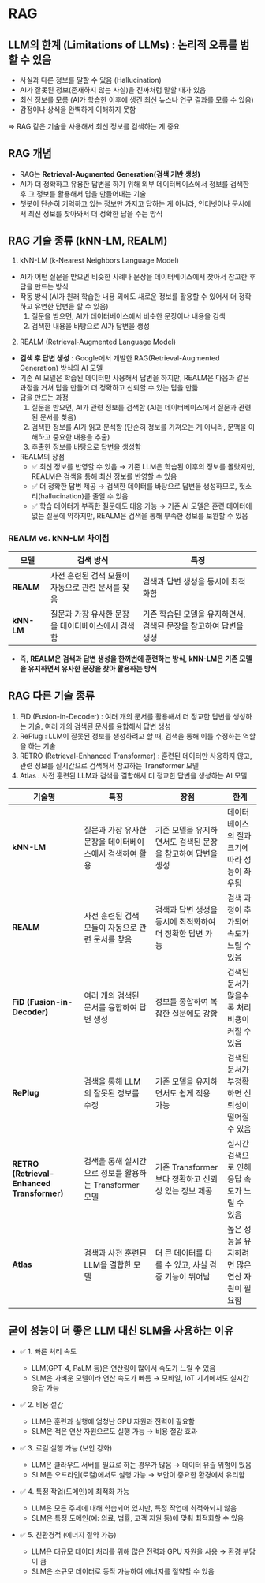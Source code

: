 # RAG

## LLM의 한계 (Limitations of LLMs) : 논리적 오류를 범할 수 있음
- 사실과 다른 정보를 말할 수 있음 (Hallucination)
- AI가 잘못된 정보(존재하지 않는 사실)을 진짜처럼 말할 때가 있음
- 최신 정보를 모름 (AI가 학습한 이후에 생긴 최신 뉴스나 연구 결과를 모를 수 있음)
- 감정이나 상식을 완벽하게 이해하지 못함

=> RAG 같은 기술을 사용해서 최신 정보를 검색하는 게 중요

## RAG 개념
- RAG는 **Retrieval-Augmented Generation(검색 기반 생성)**
- AI가 더 정확하고 유용한 답변을 하기 위해 외부 데이터베이스에서 정보를 검색한 후 그 정보를 활용해서 답을 만들어내는 기술
- 챗봇이 단순히 기억하고 있는 정보만 가지고 답하는 게 아니라, 인터넷이나 문서에서 최신 정보를 찾아와서 더 정확한 답을 주는 방식

## RAG 기술 종류 (kNN-LM, REALM)
1. kNN-LM (k-Nearest Neighbors Language Model)
- AI가 어떤 질문을 받으면 비슷한 사례나 문장을 데이터베이스에서 찾아서 참고한 후 답을 만드는 방식
- 작동 방식 (AI가 원래 학습한 내용 외에도 새로운 정보를 활용할 수 있어서 더 정확하고 유연한 답변을 할 수 있음)
  1. 질문을 받으면, AI가 데이터베이스에서 비슷한 문장이나 내용을 검색
  2. 검색한 내용을 바탕으로 AI가 답변을 생성
 
2. REALM (Retrieval-Augmented Language Model)
- **검색 후 답변 생성** : Google에서 개발한 RAG(Retrieval-Augmented Generation) 방식의 AI 모델
- 기존 AI 모델은 학습된 데이터만 사용해서 답변을 하지만, REALM은 다음과 같은 과정을 거쳐 답을 만들어 더 정확하고 신뢰할 수 있는 답을 만듦
- 답을 만드는 과정
  1. 질문을 받으면, AI가 관련 정보를 검색함 (AI는 데이터베이스에서 질문과 관련된 문서를 찾음)
  2. 검색한 정보를 AI가 읽고 분석함 (단순히 정보를 가져오는 게 아니라, 문맥을 이해하고 중요한 내용을 추출)
  3. 추출한 정보를 바탕으로 답변을 생성함
- REALM의 장점
  - ✅ 최신 정보를 반영할 수 있음 → 기존 LLM은 학습된 이후의 정보를 몰랐지만, REALM은 검색을 통해 최신 정보를 반영할 수 있음
  - ✅ 더 정확한 답변 제공 → 검색한 데이터를 바탕으로 답변을 생성하므로, 헛소리(hallucination)를 줄일 수 있음
  - ✅ 학습 데이터가 부족한 질문에도 대응 가능 → 기존 AI 모델은 훈련 데이터에 없는 질문에 약하지만, REALM은 검색을 통해 부족한 정보를 보완할 수 있음
 
### **REALM vs. kNN-LM 차이점**  

| 모델 | 검색 방식 | 특징 |  
|------|---------|------|  
| **REALM** | 사전 훈련된 검색 모듈이 자동으로 관련 문서를 찾음 | 검색과 답변 생성을 동시에 최적화함 |  
| **kNN-LM** | 질문과 가장 유사한 문장을 데이터베이스에서 검색함 | 기존 학습된 모델을 유지하면서, 검색된 문장을 참고하여 답변을 생성 |  

- 즉, **REALM은 검색과 답변 생성을 한꺼번에 훈련하는 방식**, **kNN-LM은 기존 모델을 유지하면서 유사한 문장을 찾아 활용하는 방식**

## RAG 다른 기술 종류
1. FiD (Fusion-in-Decoder) : 여러 개의 문서를 활용해서 더 정교한 답변을 생성하는 기술, 여러 개의 검색된 문서를 융합해서 답변 생성
2. RePlug : LLM이 잘못된 정보를 생성하려고 할 때, 검색을 통해 이를 수정하는 역할을 하는 기술
3. RETRO (Retrieval-Enhanced Transformer) : 훈련된 데이터만 사용하지 않고, 관련 정보를 실시간으로 검색해서 참고하는 Transformer 모델
4. Atlas : 사전 훈련된 LLM과 검색을 결합해서 더 정교한 답변을 생성하는 AI 모델

| 기술명 | 특징 | 장점 | 한계 |
|--------|------|------|------|
| **kNN-LM** | 질문과 가장 유사한 문장을 데이터베이스에서 검색하여 활용 | 기존 모델을 유지하면서도 검색된 문장을 참고하여 답변을 생성 | 데이터베이스의 질과 크기에 따라 성능이 좌우됨 |
| **REALM** | 사전 훈련된 검색 모듈이 자동으로 관련 문서를 찾음 | 검색과 답변 생성을 동시에 최적화하여 더 정확한 답변 가능 | 검색 과정이 추가되어 속도가 느릴 수 있음 |
| **FiD (Fusion-in-Decoder)** | 여러 개의 검색된 문서를 융합하여 답변 생성 | 정보를 종합하여 복잡한 질문에도 강함 | 검색된 문서가 많을수록 처리 비용이 커질 수 있음 |
| **RePlug** | 검색을 통해 LLM의 잘못된 정보를 수정 | 기존 모델을 유지하면서도 쉽게 적용 가능 | 검색된 문서가 부정확하면 신뢰성이 떨어질 수 있음 |
| **RETRO (Retrieval-Enhanced Transformer)** | 검색을 통해 실시간으로 정보를 활용하는 Transformer 모델 | 기존 Transformer보다 정확하고 신뢰성 있는 정보 제공 | 실시간 검색으로 인해 응답 속도가 느릴 수 있음 |
| **Atlas** | 검색과 사전 훈련된 LLM을 결합한 모델 | 더 큰 데이터를 다룰 수 있고, 사실 검증 기능이 뛰어남 | 높은 성능을 유지하려면 많은 연산 자원이 필요함 |

## 굳이 성능이 더 좋은 LLM 대신 SLM을 사용하는 이유
- ✅ 1. 빠른 처리 속도
  - LLM(GPT-4, PaLM 등)은 연산량이 많아서 속도가 느릴 수 있음
  - SLM은 가벼운 모델이라 연산 속도가 빠름 → 모바일, IoT 기기에서도 실시간 응답 가능

- ✅ 2. 비용 절감
  - LLM은 훈련과 실행에 엄청난 GPU 자원과 전력이 필요함
  - SLM은 적은 연산 자원으로도 실행 가능 → 비용 절감 효과

- ✅ 3. 로컬 실행 가능 (보안 강화)
  - LLM은 클라우드 서버를 필요로 하는 경우가 많음 → 데이터 유출 위험이 있음
  - SLM은 오프라인(로컬)에서도 실행 가능 → 보안이 중요한 환경에서 유리함
 
- ✅ 4. 특정 작업(도메인)에 최적화 가능
  - LLM은 모든 주제에 대해 학습되어 있지만, 특정 작업에 최적화되지 않음
  - SLM은 특정 도메인(예: 의료, 법률, 고객 지원 등)에 맞춰 최적화할 수 있음

- ✅ 5. 친환경적 (에너지 절약 가능)
  - LLM은 대규모 데이터 처리를 위해 많은 전력과 GPU 자원을 사용 → 환경 부담이 큼
  - SLM은 소규모 데이터로 동작 가능하여 에너지를 절약할 수 있음

